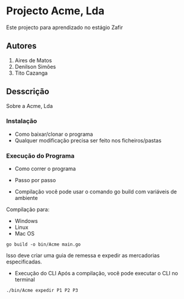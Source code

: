 # Projecto Acme, Lda

Este projecto para aprendizado no estágio Zafir

## Autores
1. Aires de Matos
2. Denilson Simões
3. Tito Cazanga


## Desscrição

Sobre a Acme, Lda


### Instalação

* Como baixar/clonar o programa
* Qualquer modificação precisa ser feito nos ficheiros/pastas

### Execução do Programa

* Como correr o programa
* Passo por passo

* Compilação
você pode usar o comando go build com variáveis de ambiente


Compilação para: 
- Windows
- Linux
- Mac OS

```
go build -o bin/Acme main.go
```

Isso deve criar uma guia de remessa e expedir as mercadorias especificadas.


* Execução do CLI
Após a compilação, você pode executar o CLI no terminal


```
./bin/Acme expedir P1 P2 P3
````

